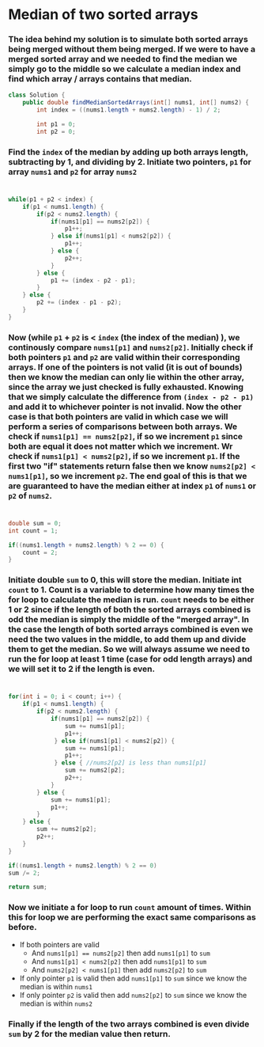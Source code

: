 # Median of two sorted arrays

### The idea behind my solution is to simulate both sorted arrays being merged without them being merged. If we were to have a merged sorted array and we needed to find the median we simply go to the middle so we calculate a median index and find which array / arrays contains that median.

```java
class Solution {
    public double findMedianSortedArrays(int[] nums1, int[] nums2) {
        int index = ((nums1.length + nums2.length) - 1) / 2;

        int p1 = 0;
        int p2 = 0;
```

### Find the `index` of the median by adding up both arrays length, subtracting by 1, and dividing by 2. Initiate two pointers, `p1` for array `nums1` and `p2` for array `nums2`

# 

```java
while(p1 + p2 < index) {
    if(p1 < nums1.length) {
        if(p2 < nums2.length) { 
            if(nums1[p1] == nums2[p2]) { 
                p1++;
            } else if(nums1[p1] < nums2[p2]) { 
                p1++;
            } else { 
                p2++;
            }
        } else { 
            p1 += (index - p2 - p1); 
        }
    } else { 
        p2 += (index - p1 - p2); 
    }
}
```

### Now (while `p1` + `p2` is < `index` (the index of the median) ), we continously compare `nums1[p1]` and `nums2[p2]`. Initially check if both pointers `p1` and `p2` are valid within their corresponding arrays. If one of the pointers is not valid (it is out of bounds) then we know the median can only lie within the other array, since the array we just checked is fully exhausted. Knowing that we simply calculate the difference from `(index - p2 - p1)` and add it to whichever pointer is not invalid. Now the other case is that both pointers are valid in which case we will perform a series of comparisons between both arrays. We check if `nums1[p1] == nums2[p2]`, if so we increment `p1` since both are equal it does not matter which we increment. Wr check if `nums1[p1] < nums2[p2]`, if so we increment `p1`. If the first two "if" statements return false then we know `nums2[p2] < nums1[p1]`, so we increment `p2`. The end goal of this is that we are guaranteed to have the median either at index `p1` of `nums1` or `p2` of `nums2`.

#

```java
double sum = 0;
int count = 1;

if((nums1.length + nums2.length) % 2 == 0) {
    count = 2;
}
```

### Initiate double `sum` to 0, this will store the median. Initiate int `count` to 1. Count is a variable to determine how many times the for loop to calculate the median is run. `count` needs to be either 1 or 2 since if the length of both the sorted arrays combined is odd the median is simply the middle of the "merged array". In the case the length of both sorted arrays combined is even we need the two values in the middle, to add them up and divide them to get the median. So we will always assume we need to run the for loop at least 1 time (case for odd length arrays) and we will set it to 2 if the length is even.

#

```java
for(int i = 0; i < count; i++) {
    if(p1 < nums1.length) {
        if(p2 < nums2.length) { 
            if(nums1[p1] == nums2[p2]) { 
                sum += nums1[p1];
                p1++;
             } else if(nums1[p1] < nums2[p2]) {
                sum += nums1[p1];
                p1++;
             } else { //nums2[p2] is less than nums1[p1]
                sum += nums2[p2];
                p2++;
            }
        } else { 
            sum += nums1[p1];
            p1++;
        }
    } else { 
        sum += nums2[p2];
        p2++;
    }
}

if((nums1.length + nums2.length) % 2 == 0)
sum /= 2;

return sum;
```

### Now we initiate a for loop to run `count` amount of times. Within this for loop we are performing the exact same comparisons as before.
- If both pointers are valid
    - And `nums1[p1] == nums2[p2]` then add `nums1[p1]` to `sum`
    - And `nums1[p1] < nums2[p2]` then add `nums1[p1]` to `sum`
    - And `nums2[p2] < nums1[p1]` then add `nums2[p2]` to `sum`
 - If only pointer `p1` is valid then add `nums1[p1]` to `sum` since we know the median is within `nums1`
 - If only pointer `p2` is valid then add `nums2[p2]` to `sum` since we know the median is within `nums2`
### Finally if the length of the two arrays combined is even divide `sum` by 2 for the median value then return.
